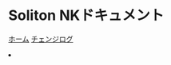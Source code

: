 # Soliton NKドキュメント

[ホーム](index.md)
[チェンジログ](changelog/list.md)

<li class="search-form-container">
<form id="search" class="form-inline" onsubmit="goToSearch(this);return false">
<input type="search" placeholder="Search docs..." id="search-field" style="display: none;"/>

</form>
</li>

<script>addSearchKeyword();</script>

